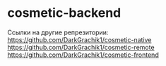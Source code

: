 # cosmetic-backend
Ссылки на другие репрезитории:
https://github.com/DarkGrachik1/cosmetic-native
https://github.com/DarkGrachik1/cosmetic-remote
https://github.com/DarkGrachik1/cosmetic-frontend

